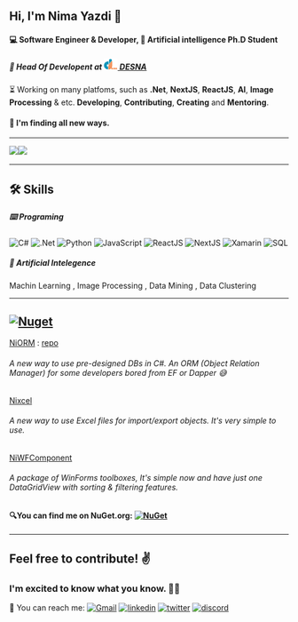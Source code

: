 ## Hi, I'm Nima Yazdi 👋


####  :computer: Software Engineer & Developer, :brain: Artificial intelligence Ph.D Student 
##### 👔 Head Of Developent at [<img src="https://github.com/nimayazdi93/nimayazdi93/blob/main/desna-logo.png?raw=true" width="25"/> DESNA](https://desna.ir)
⏳ Working on many platfoms, such as **.Net**, **NextJS**, **ReactJS**, **AI**, **Image Processing** & etc. **Developing**, **Contributing**, **Creating** and **Mentoring**.
#### 🚀 I'm finding all new ways.
_____
<img src="https://github-readme-stats.vercel.app/api?username=nimayazdi93&show_icons=true&locale=en&repo=convoychat&theme=react" height="200"/><img src="https://github-readme-stats.vercel.app/api/top-langs/?username=nimayazdi93&show_icons=true&theme=react" height="200"/>


______

## 🛠 Skills

##### ⌨️ Programing
![C#](https://img.shields.io/badge/c%23-3239120.svg?style=for-the-badge&logo=c-sharp&logoColor=white)
![.Net](https://img.shields.io/badge/.Net-4e2acd.svg?style=for-the-badge&logo=dotnet&logoColor=white)
![Python](https://img.shields.io/badge/python-004880.svg?style=for-the-badge&logo=python&logoColor=white)
![JavaScript](https://img.shields.io/badge/javascript-fcdc00.svg?style=for-the-badge&logo=javascript&logoColor=gray)
![ReactJS](https://img.shields.io/badge/react-5ed3f3.svg?style=for-the-badge&logo=react&logoColor=white)
![NextJS](https://img.shields.io/badge/NextJS-4e2acd.svg?style=for-the-badge&logo=next.js&logoColor=white)
![Xamarin](https://img.shields.io/badge/Xamarin-3498db.svg?style=for-the-badge&logo=xamarin&logoColor=white)
![SQL](https://img.shields.io/badge/SQL-red?logo=microsoft-sql-server&style=for-the-badge)
<!-- C# , Python , JavaScript , HTML , CSS , SQL ,  ASP.Net , NextJS , ReactJS , Xamarin , WindowsForms  -->

##### 🧠 Artificial Intelegence
Machin Learning , Image Processing , Data Mining , Data Clustering


______

<a href="https://www.nuget.org/profiles/nimayazdi"><img src="https://www.nuget.org/Content/gallery/img/logo-footer.svg" alt= "Nuget" width="70"  ></a> 
------

[NiORM](https://www.nuget.org/packages/NiORM) :  [repo](https://github.com/nimayazdi93/NiORM)
###### A new way to use pre-designed DBs in C#. An ORM (Object Relation Manager) for some developers bored from EF or Dapper 😅


[Nixcel](https://www.nuget.org/packages/Nixcel)
###### A new way to use Excel files for import/export objects. It's very simple to use.


[NiWFComponent](https://www.nuget.org/packages/NiWFComponent)
###### A package of WinForms toolboxes, It's simple now and have just one DataGridView with sorting & filtering features.

#### 🔍You can find me on NuGet.org: [![NuGet](https://img.shields.io/badge/nuget-004880?style=for-the-badge&logo=nuget&logoColor=white)](https://www.nuget.org/profiles/nimayazdi)

______

## Feel free to contribute! ✌️
### I'm excited to know what you know. 💆‍♂️
📡 You can reach me: 
[![Gmail](https://img.shields.io/badge/gmail-ea4335?style=for-the-badge&logo=gmail&logoColor=white)](mailto:nima.yazdi93@gmail.com)
[![linkedin](https://img.shields.io/badge/linkedin-0A66C2?style=for-the-badge&logo=linkedin&logoColor=white)](https://www.linkedin.com/in/nima-yazdi/)
[![twitter](https://img.shields.io/badge/twitter-1DA1F2?style=for-the-badge&logo=twitter&logoColor=white)](https://twitter.com/nimayazdi_)
[![discord](https://img.shields.io/badge/Discord-5865f2.svg?style=for-the-badge&logo=discord&logoColor=white)](https://discordapp.com/users/nimayazdi#2205)


 
 

 
